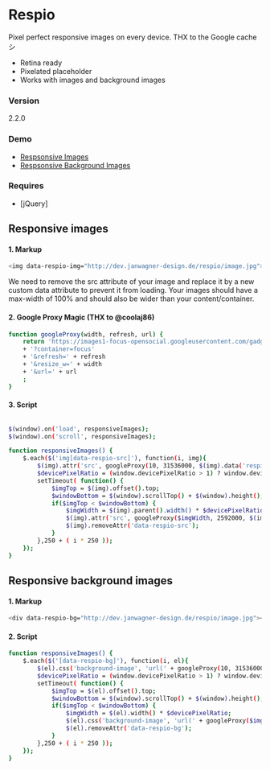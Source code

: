 # Respio
Pixel perfect responsive images on every device.
THX to the Google cache シ

  - Retina ready
  - Pixelated placeholder
  - Works with images and background images

### Version
2.2.0

### Demo
  - [Respsonsive Images](http://dev.janwagner-design.de/respio/demo_responsive_image.html)
  - [Respsonsive Background Images](http://dev.janwagner-design.de/respio/demo_responsive_background_image.html)

### Requires

* [jQuery]

## Responsive images
#### 1. Markup
```sh
<img data-respio-img="http://dev.janwagner-design.de/respio/image.jpg">
```
We need to remove the src attribute of your image and replace it by a new custom data attribute to prevent it from loading. Your images should have a max-width of 100% and should also be wider than your content/container.
#### 2. Google Proxy Magic (THX to @coolaj86)
```sh
function googleProxy(width, refresh, url) {
    return 'https://images1-focus-opensocial.googleusercontent.com/gadgets/proxy'
    + '?container=focus'
    + '&refresh=' + refresh
    + '&resize_w=' + width
    + '&url=' + url
    ;
}
```
#### 3. Script
```sh

$(window).on('load', responsiveImages);
$(window).on('scroll', responsiveImages);

function responsiveImages() {
    $.each($('img[data-respio-src]'), function(i, img){
        $(img).attr('src', googleProxy(10, 31536000, $(img).data('respio-src')));
        $devicePixelRatio = (window.devicePixelRatio > 1) ? window.devicePixelRatio : 1;
        setTimeout( function() {
            $imgTop = $(img).offset().top;
            $windowBottom = $(window).scrollTop() + $(window).height();
            if($imgTop < $windowBottom) {
                $imgWidth = $(img).parent().width() * $devicePixelRatio;
                $(img).attr('src', googleProxy($imgWidth, 2592000, $(img).data('respio-src')));
                $(img).removeAttr('data-respio-src');
            }
        },250 + ( i * 250 ));
    });
}
```
## Responsive background images
#### 1. Markup
```sh
<div data-respio-bg="http://dev.janwagner-design.de/respio/image.jpg"></div>
```
#### 2. Script
```sh
function responsiveImages() {
    $.each($('[data-respio-bg]'), function(i, el){
        $(el).css('background-image', 'url(' + googleProxy(10, 31536000, $(el).data('respio-bg')) + ')')
        $devicePixelRatio = (window.devicePixelRatio > 1) ? window.devicePixelRatio : 1;
        setTimeout( function() {
            $imgTop = $(el).offset().top;
            $windowBottom = $(window).scrollTop() + $(window).height();
            if($imgTop < $windowBottom) {
                $imgWidth = $(el).width() * $devicePixelRatio;
                $(el).css('background-image', 'url(' + googleProxy($imgWidth, 2592000, $(el).data('respio-bg')) + ')')
                $(el).removeAttr('data-respio-bg');
            }
        },250 + ( i * 250 ));
    });
}
```
